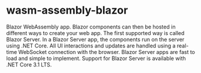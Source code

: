 # wasm-assembly-blazor

Blazor WebAssembly app. 
Blazor components can then be hosted in different ways to create your web app. The first supported way is called Blazor Server. In a Blazor Server app, the components run on the server using .NET Core. All UI interactions and updates are handled using a real-time WebSocket connection with the browser. Blazor Server apps are fast to load and simple to implement. Support for Blazor Server is available with .NET Core 3.1 LTS.
